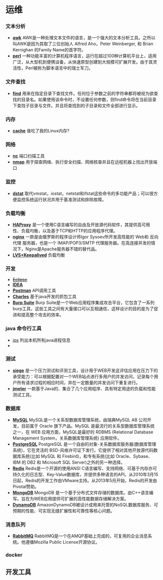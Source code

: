 # 运维


### 文本分析
* [__awk__](awk.md) AWK是一种处理文本文件的语言，是一个强大的文本分析工具。之所以叫AWK是因为其取了三位创始人 Alfred Aho，Peter Weinberger, 和 Brian Kernighan 的Family Name的首字符。
* [__perl__]() 一种功能丰富的计算机程序语言，运行在超过100种计算机平台上，适用广泛，从大型机到便携设备，从快速原型创建到大规模可扩展开发。由于其灵活性，Perl被称为脚本语言中的瑞士军刀。

### 文件查找
* [__find__](find.md) 用来在指定目录下查找文件。任何位于参数之前的字符串都将被视为欲查找的目录名。如果使用该命令时，不设置任何参数，则find命令将在当前目录下查找子目录与文件。并且将查找到的子目录和文件全部进行显示。

### 内存
* [__cache__](cache.md) 谁吃了我的Linux内存?

### 网络
* [__nc__](nc.md) 端口扫描工具
* [__nmap__](nmap.md) 用于探查网络、执行安全扫描、网络核查并且在远程机器上找出开放端口

### 监控
* [__dstat__](dstat.md) 取代vmstat，iostat，netstat和ifstat这些命令的多功能产品；可以很方便监控系统运行状况并用于基准测试和排除故障。

### 负载均衡
* [__HAProxy__](haproxy.md) 是一个使用C语言编写的自由及开放源代码软件，其提供高可用性、负载均衡，以及基于TCP和HTTP的应用程序代理。
* [__nginx__](nginx.md) 一款是由俄罗斯的程序设计师Igor Sysoev所开发高性能的 Web和 反向代理 服务器，也是一个 IMAP/POP3/SMTP 代理服务器。在高连接并发的情况下，Nginx是Apache服务器不错的替代品。
* [__LVS+Keepalived__]() 负载均衡

### 开发
* [~~Eclipse~~]() 
* [__IDEA__]()
* [__Postman__]() API调用工具
* [__Charles__]() 基于java开发的抓包工具
* [__Burp Suite__]() Burp Suite是一个Web应用程序集成攻击平台，它包含了一系列burp工具，这些工具之间有大量接口可以互相通信，这样设计的目的是为了促进和提高整个攻击的效率。 

### java 命令行工具
* [jps](jps.md) 列出本机所有java进程信息 
* []()

### 测试
* [__siege__](siege.md) 是一个压力测试和评测工具，设计用于WEB开发这评估应用在压力下的承受能力：可以根据配置对一个WEB站点进行多用户的并发访问，记录每个用户所有请求过程的相应时间，并在一定数量的并发访问下重复进行。
* [__jmeter__](jmeter.md) 一款基于Java的、集合了几个应用程序、具有特定用途的负载和性能测试工具。

### 数据库
* [__MySQL__](mysql.md) MySQL是一个关系型数据库管理系统，由瑞典MySQL AB 公司开发，目前属于 Oracle 旗下产品。MySQL 是最流行的关系型数据库管理系统之一，在 WEB 应用方面，MySQL是最好的 RDBMS (Relational Database Management System，关系数据库管理系统) 应用软件。
* [__PostgreSQL__](postgresql.md) PostgreSQL 是一个自由的对象-关系数据库服务器(数据库管理系统)，它在灵活的 BSD-风格许可证下发行。它提供了相对其他开放源代码数据库系统(比如 MySQL 和 Firebird)，和专有系统(比如 Oracle、Sybase、IBM 的 DB2 和 Microsoft SQL Server)之外的另一种选择。
* [__Redis__](redis.md) Redis是一个开源的使用ANSI C语言编写、支持网络、可基于内存亦可持久化的日志型、Key-Value数据库，并提供多种语言的API。从2010年3月15日起，Redis的开发工作由VMware主持。从2013年5月开始，Redis的开发由Pivotal赞助。
* [__MongoDB__](mongodb.md) MongoDB 是一个基于分布式文件存储的数据库。由C++语言编写。旨在为WEB应用提供可扩展的高性能数据存储解决方案。
* [__DynamoDB__](dynamodb.md) AmazonDynamoDB被设计成用来托管的NoSQL数据库服务、可预期的性能、可实现无缝扩展性和可靠性等核心问题。

### 消息队列
* [__RabbitMQ__]() RabbitMQ是一个在AMQP基础上完成的，可复用的企业消息系统。他遵循Mozilla Public License开源协议。

### docker

## 开发工具
